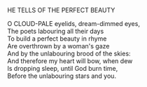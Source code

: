 HE TELLS OF THE PERFECT BEAUTY  
  
O CLOUD-PALE eyelids, dream-dimmed eyes,  
The poets labouring all their days  
To build a perfect beauty in rhyme  
Are overthrown by a woman's gaze  
And by the unlabouring brood of the skies:  
And therefore my heart will bow, when dew  
Is dropping sleep, until God burn time,  
Before the unlabouring stars and you.  
